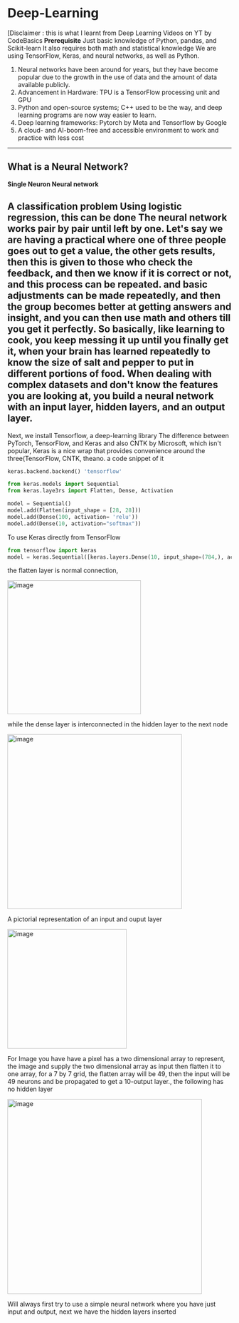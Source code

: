 # Deep-Learning

[Disclaimer : this is what I learnt from Deep Learning Videos on YT by CodeBasics
**Prerequisite** 
Just basic knowledge of Python, pandas, and Scikit-learn
It also requires both math and statistical knowledge
We are using TensorFlow, Keras, and neural networks, as well as Python.

1. Neural networks have been around for years, but they have become popular due to the growth in the use of data and the amount of data available publicly.
2. Advancement in Hardware: TPU is a TensorFlow processing unit and GPU 
3. Python and open-source systems; C++ used to be the way, and deep learning programs are now way easier to learn.
4. Deep learning frameworks: Pytorch by Meta and Tensorflow by Google
5. A cloud- and AI-boom-free and accessible environment to work and practice with less cost

---
## What is a Neural Network?

**Single Neuron Neural network**

A classification problem
Using logistic regression, this can be done
The neural network works pair by pair until left by one. Let's say we are having a practical where one of three people goes out to get a value, the other gets results, then this is given to those who check the feedback, and then we know if it is correct or not, and this process can be repeated. and basic adjustments can be made repeatedly, and then the group becomes better at getting answers and insight, and you can then use math and others till you get it perfectly. So basically, like learning to cook, you keep messing it up until you finally get it, when your brain has learned repeatedly to know the size of salt and pepper to put in different portions of food.
When dealing with complex datasets and don't know the features you are looking at, you build a neural network with an input layer, hidden layers, and an output layer.
---
Next, we install Tensorflow, a deep-learning library
The difference between PyTorch, TensorFlow, and Keras and also CNTK by Microsoft, which isn't popular,
Keras is a nice wrap that provides convenience around the three(TensorFlow, CNTK, theano.
a code snippet of it
```python
keras.backend.backend() 'tensorflow'

from keras.models import Sequential
from keras.laye3rs import Flatten, Dense, Activation

model = Sequential()
model.add(Flatten(input_shape = [28, 28]))
model.add(Dense(100, activation= 'relu'))
model.add(Dense(10, activation="softmax"))
```

To use Keras directly from TensorFlow
```python
from tensorflow import keras
model = keras.Sequential([keras.layers.Dense(10, input_shape=(784,), activation='sigmoid')
```
the flatten layer is normal connection,

<img width="300" alt="image" src="https://github.com/honourjesus20/Deep-Learning/assets/96244548/8619983c-fa3f-4013-bc71-4dd5dfac4590">

while the dense layer is interconnected in the hidden layer to the next node

<img width="392" alt="image" src="https://github.com/honourjesus20/Deep-Learning/assets/96244548/0e76f1ef-499d-4ab0-8fe9-cf2124857200">

A pictorial representation of an input and ouput layer

<img width="268" alt="image" src="https://github.com/honourjesus20/Deep-Learning/assets/96244548/f1809cba-209b-4778-a63c-f1f97918310b">

For Image you have have a pixel has a two dimensional array to represent, the image and supply the two dimensional array as input then flatten it to one array, for a 7 by 7 grid, the flatten array will be 49, then the input will be 49 neurons and be propagated to get a 10-output layer., the following has no hidden layer

<img width="437" alt="image" src="https://github.com/honourjesus20/Deep-Learning/assets/96244548/84d8ba0e-3fe9-4da3-93e1-097cea8aad42">

Will always first try to use a simple neural network where you have just input and output, next we have the hidden layers inserted
